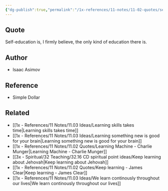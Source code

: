 ```yaml
---
{"dg-publish":true,"permalink":"/1x-references/11-notes/11-02-quotes/self-education-is-the-only-kind-of-education-there-is-isaac-asimov/","title":"Self-education is the only kind of education there is - Isaac Asimov","noteIcon":""}
---
```



## Quote
Self-education is, I firmly believe, the only kind of education there is.

## Author
- Isaac Asimov
## Reference
- Simple Dollar
## Related
- [[1x - References/11 Notes/11.03 Ideas/Learning skills takes time\|Learning skills takes time]]
- [[1x - References/11 Notes/11.03 Ideas/Learning something new is good for your brain\|Learning something new is good for your brain]]
- [[1x - References/11 Notes/11.02 Quotes/Learning Machine - Charlie Munger\|Learning Machine - Charlie Munger]]
- [[3x - Spiritual/32 Teaching/32.16 CD spiritual point ideas/Keep learning about Jehovah\|Keep learning about Jehovah]]
- [[1x - References/11 Notes/11.02 Quotes/Keep learning - James Clear\|Keep learning - James Clear]]
- [[1x - References/11 Notes/11.03 Ideas/We learn continously throughout our lives\|We learn continously throughout our lives]]